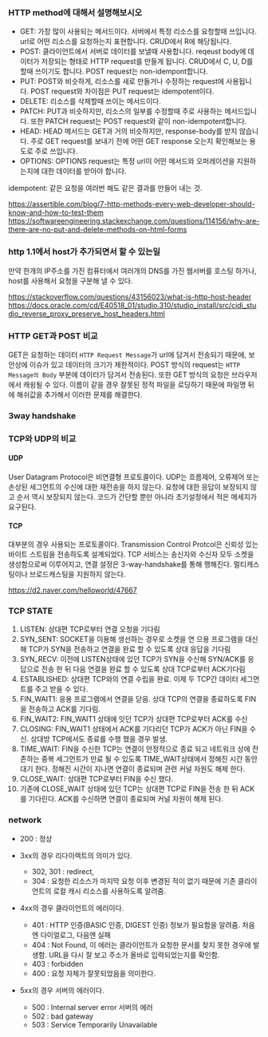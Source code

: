 ### HTTP method에 대해서 설명해보시오

- GET: 가장 많이 사용되는 메서드이다. 서버에서 특정 리소스를 요청할때 쓰입니다. url로 어떤 리소스를 요청하는지 표현합니다. CRUD에서 R에 해당됩니다.
- POST: 클라이언트에서 서버로 데이터를 보낼때 사용합니다. reqeust body에 데이터가 저장되는 형태로 HTTP request를 만들게 됩니다. CRUD에서 C, U, D를 할때 쓰이기도 합니다. POST request는 non-idempont합니다.
- PUT: POST와 비슷하게, 리소스를 새로 만들거나 수정하는 request에 사용됩니다. POST request와 차이점은 PUT request는 idempotent이다.
- DELETE: 리소스를 삭제할때 쓰이는 메서드이다. 
- PATCH: PUT과 비슷하지만, 리소스의 일부를 수정할때 주로 사용하는 메서드입니다. 또한 PATCH request는 POST request와 같이 non-idempotent합니다.
- HEAD: HEAD 메서드는 GET과 거의 비슷하지만, response-body를 받지 않습니다. 주로 GET request를 보내기 전에 어떤 GET response 오는지 확인해보는 용도로 주로 쓰입니다.
- OPTIONS: OPTIONS request는 특정 url이 어떤 메서드와 오퍼레이션을 지원하는지에 대한 데이터를 받아야 합니다.

idempotent: 같은 요청을 여러번 해도 같은 결과를 만들어 내는 것.



https://assertible.com/blog/7-http-methods-every-web-developer-should-know-and-how-to-test-them
https://softwareengineering.stackexchange.com/questions/114156/why-are-there-are-no-put-and-delete-methods-on-html-forms

### http 1.1에서 host가 추가되면서 할 수 있는일

만약 한개의 IP주소를 가진 컴퓨터에서 여러개의 DNS를 가진 웹서버를 호스팅 하거나, host를 사용해서 요청을 구분해 낼 수 있다. 

https://stackoverflow.com/questions/43156023/what-is-http-host-header
https://docs.oracle.com/cd/E40518_01/studio.310/studio_install/src/cidi_studio_reverse_proxy_preserve_host_headers.html

### HTTP GET과 POST 비교

GET은 요청하는 데이터 `HTTP Request Message`가 url에 담겨서 전송되기 때문에, 보안상에 이슈가 있고 데이터의 크기가 제한적이다. POST 방식의 request는 `HTTP Message의 Body` 부분에 데이터가 담겨서 전송된다. 또한 GET 방식의 요청은 브라우저에서 캐슁될 수 있다. 이름이 같을 경우 잘못된 정적 파일을 로딩하기 때문에 파일명 뒤에 해쉬값을 추가해서 이러한 문제를 해결한다.

### 3way handshake

### TCP와 UDP의 비교

#### UDP

User Datagram Protocol은 비연결형 프로토콜이다. UDP는 흐름제어, 오류제어 또는 손상된 세그먼트의 수신에 대한 재전송을 하지 않는다. 요청에 대한 응답이 보장되지 않고 순서 역시 보장되지 않는다. 코드가 간단할 뿐만 아니라 초기설정에서 적은 메세지가 요구된다.

#### TCP

대부분의 경우 사용되는 프로토콜이다. Transmission Control Protcol은 신뢰성 있는 바이트 스트림을 전송하도록 설계되었다. TCP 서비스는 송신자와 수신자 모두 소켓을 생성함으로써 이루어지고, 연결 설정은 3-way-handshake를 통해 행해진다. 멀티캐스팅이나 브로드캐스팅을 지원하지 않는다.



https://d2.naver.com/helloworld/47667


### TCP STATE

1. LISTEN: 상대편 TCP로부터 연결 오청을 기다림
2. SYN_SENT: SOCKET을 이용해 생선하는 경우로 소켓을 연 으용 프로그램을 대신해 TCP가 SYN을 전송하고 연결을 완료 할 수 있도록 상대 응답을 기다림
3. SYN_RECV:  이전에 LISTEN상태에 있던 TCP가 SYN을 수신해 SYN/ACK를 응답으로 전송 한 뒤 다음 연결을 완료 할 수 있도록 상대 TCP로부터 ACK기다림
4. ESTABLISHED:  상대편 TCP와의 연결 수립을 완료. 이제 두 TCP간 데이터 세그먼트를 주고 받을 수 있다.
5. FIN_WAIT1: 응용 프로그램에서 연결을 닫음. 상대 TCP의 연결을 종료하도록 FIN을 전송하고 ACK를 기다림.
6. FIN_WAIT2:  FIN_WAIT1 상태에 잇던 TCP가 상대편 TCP로부터 ACK를 수신
7. CLOSING:  FIN_WAIT1 상태에서 ACK를 기다리던 TCP가 ACK가 아닌 FIN을 수신. 상대방 TCP에서도 종료를 수행 했을 경우 발생.
8. TIME_WAIT:  FIN을 수신한 TCP는 연결이 안정적으로 종료 되고 네트워크 상에 잔존하는 중복 세그먼트가 만료 될 수 있도록  TIME_WAIT상태에서 정해진 시간 동안 대기 한다. 정해진 시간이 지나면 연결이 종료되며 관련 커널 자원도 해제 한다.
9. CLOSE_WAIT: 상대편 TCP로부터 FIN을 수신 했다.
10. 기존에 CLOSE_WAIT 상태에 있던 TCP는 상대편 TCP로 FIN을 전송 한 뒤 ACK를 기다린다. ACK를 수신하면 연결이 종료되며 커널 자원이 해제 된다. 

### network
- 200 : 정상
- 3xx의 경우 리다이렉트의 의미가 있다.
  * 302, 301 : redirect, 
  * 304 : 요청한 리소스가 마지막 요청 이후 변경된 적이 없기 때문에 기존 클라이언트의 로컬 캐시 리소스를 사용하도록 알려줌.
- 4xx의 경우 클라이언트의 에러이다.
  * 401 : HTTP 인증(BASIC 인증, DIGEST 인증) 정보가 필요함을 알려줌. 처음엔 다이얼로그, 다음엔 실패
  * 404 : Not Found, 이 에러는 클라이언트가 요청한 문서를 찾지 못한 경우에 발생함. URL을 다시 잘 보고 주소가 올바로 입력되었는지를 확인함. 
  * 403 : forbidden
  * 400 : 요청 자체가 잘못되었음을 의미한다.

- 5xx의 경우 서버의 에러이다.
  * 500 : Internal server error 서버의 에러
  * 502 : bad gateway
  * 503 : Service Temporarily Unavailable